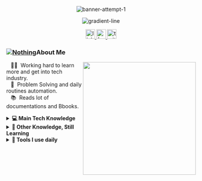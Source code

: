 <div align="center"> 
  
<!--![my_animation](https://github.com/SoumyaCO/SoumyaCO/assets/101652501/1d6b0bc1-e8f1-4716-94b3-736a725a3126 -->
![banner-attempt-1](https://github.com/user-attachments/assets/2d174183-f822-49a8-9934-5d5b1c30290f)
</div>

<div align="center">
  
![gradient-line](https://github.com/user-attachments/assets/867b0bab-23d5-4200-8ada-b821d2c0a4a9)  
</div>

<div align="center">
  <a href="https://www.linkedin.com/in/soumyadip-bhattacharjya-993974234/" target="_blank">
    <img src="https://img.shields.io/static/v1?message=LinkedIn&logo=linkedin&label=&color=0077B5&logoColor=white&labelColor=&style=for-the-badge" height="25" alt="linkedin logo"  />
  </a>
  <a href="https://soumyadip.hashnode.dev/" target="_blank">
    <img src="https://img.shields.io/badge/Hashnode-2962FF?style=for-the-badge&logo=hashnode&logoColor=white" height="25" alt="hashnode logo"  />
  </a>
  <a href="https://twitter.com/SoumyadipBhat19" target="_blank">
    <img src="https://img.shields.io/static/v1?message=Twitter&logo=twitter&label=&color=1DA1F2&logoColor=white&labelColor=&style=for-the-badge" height="25" alt="twitter logo"  />
  </a>
</div>

### [![Nothing](https://camo.githubusercontent.com/748433fbf833d18f543ad4bb6d8c8c4f7f340c7fe8b9706df131a525049f0c8c/68747470733a2f2f63756c746f667468657061727479706172726f742e636f6d2f706172726f74732f68642f6c6170746f705f706172726f742e676966)]()About Me

<img align="right" src="https://github.com/user-attachments/assets/00d3c194-7240-41a1-b506-b9cba293274f" width="300px"/>

<div align="left">

&nbsp;&nbsp;&nbsp;👨‍💻 &nbsp;Working hard to learn more and get into tech industry. \
&nbsp;&nbsp;&nbsp;💓 &nbsp;Problem Solving and daily routines automation.\
&nbsp;&nbsp;&nbsp;📚 &nbsp;Reads lot of documentations and Bbooks.

</div>



<details>
  <summary>
    <b>💻 Main Tech Knowledge</b>
  </summary>
  
  [![My Skills](https://skillicons.dev/icons?i=go,ts,js,python,postgres,mongodb,jenkins,docker,nodejs,react)](https://skillicons.dev)
  
</details>

<details>
  <summary>
    <b>🧠 Other Knowledge, Still Learning</b>
  </summary>
  
  [![My Skills](https://skillicons.dev/icons?i=lua,kubernetes,aws,gcp)](https://skillicons.dev)
</details>

<details>
  <summary>
    <b>🧰 Tools I use daily</b>
  </summary>
  
  [![My Skills](https://skillicons.dev/icons?i=neovim,git,github,obsidian)](https://skillicons.dev)
</details>



